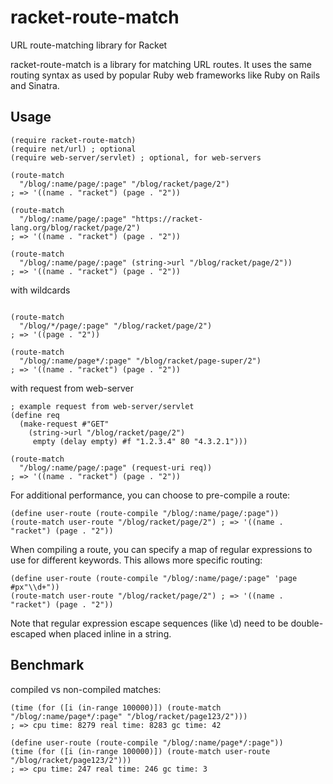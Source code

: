 # racket-route-match
URL route-matching library for Racket 

racket-route-match is a library for matching URL routes. It uses the same routing syntax as used by popular Ruby web frameworks like Ruby on Rails and Sinatra.

## Usage
```racket
(require racket-route-match)
(require net/url) ; optional
(require web-server/servlet) ; optional, for web-servers

(route-match 
  "/blog/:name/page/:page" "/blog/racket/page/2") 
; => '((name . "racket") (page . "2"))

(route-match 
  "/blog/:name/page/:page" "https://racket-lang.org/blog/racket/page/2") 
; => '((name . "racket") (page . "2"))

(route-match 
  "/blog/:name/page/:page" (string->url "/blog/racket/page/2")) 
; => '((name . "racket") (page . "2"))
```
with wildcards
```racket

(route-match 
  "/blog/*/page/:page" "/blog/racket/page/2")
; => '((page . "2"))

(route-match 
  "/blog/:name/page*/:page" "/blog/racket/page-super/2")
; => '((name . "racket") (page . "2"))
```

with request from web-server
```racket
; example request from web-server/servlet
(define req 
  (make-request #"GET" 
    (string->url "/blog/racket/page/2") 
     empty (delay empty) #f "1.2.3.4" 80 "4.3.2.1"))) 

(route-match 
  "/blog/:name/page/:page" (request-uri req)) 
; => '((name . "racket") (page . "2"))

```

 For additional performance, you can choose to pre-compile a route:
```racket
(define user-route (route-compile "/blog/:name/page/:page"))
(route-match user-route "/blog/racket/page/2") ; => '((name . "racket") (page . "2"))
```

When compiling a route, you can specify a map of regular expressions to use for different keywords. This allows more specific routing:
```racket
(define user-route (route-compile "/blog/:name/page/:page" 'page #px"\\d+"))
(route-match user-route "/blog/racket/page/2") ; => '((name . "racket") (page . "2"))
```
Note that regular expression escape sequences (like \d) need to be double-escaped when placed inline in a string.

## Benchmark 
compiled vs non-compiled matches:

```racket
(time (for ([i (in-range 100000)]) (route-match "/blog/:name/page*/:page" "/blog/racket/page123/2")))
; => cpu time: 8279 real time: 8283 gc time: 42

(define user-route (route-compile "/blog/:name/page*/:page"))
(time (for ([i (in-range 100000)]) (route-match user-route "/blog/racket/page123/2")))
; => cpu time: 247 real time: 246 gc time: 3
``` 

